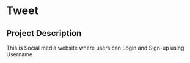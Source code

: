 # Tweet
## Project Description
This is Social media website where users can Login and Sign-up using Username
